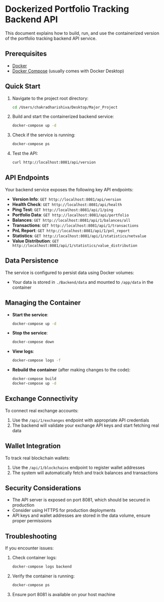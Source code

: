 # Dockerized Portfolio Tracking Backend API

This document explains how to build, run, and use the containerized version of the portfolio tracking backend API service.

## Prerequisites

- [Docker](https://docs.docker.com/get-docker/)
- [Docker Compose](https://docs.docker.com/compose/install/) (usually comes with Docker Desktop)

## Quick Start

1. Navigate to the project root directory:
   ```bash
   cd /Users/chakradharishiva/Desktop/Major_Project
   ```

2. Build and start the containerized backend service:
   ```bash
   docker-compose up -d
   ```

3. Check if the service is running:
   ```bash
   docker-compose ps
   ```

4. Test the API:
   ```bash
   curl http://localhost:8081/api/version
   ```

## API Endpoints

Your backend service exposes the following key API endpoints:

- **Version Info**: `GET http://localhost:8081/api/version`
- **Health Check**: `GET http://localhost:8081/api/health`
- **Ping Test**: `GET http://localhost:8081/api/1/ping`
- **Portfolio Data**: `GET http://localhost:8081/api/portfolio`
- **Balances**: `GET http://localhost:8081/api/1/balances/all`
- **Transactions**: `GET http://localhost:8081/api/1/transactions`
- **PnL Report**: `GET http://localhost:8081/api/1/pnl_report`
- **Statistics**: `GET http://localhost:8081/api/1/statistics/netvalue`
- **Value Distribution**: `GET http://localhost:8081/api/1/statistics/value_distribution`

## Data Persistence

The service is configured to persist data using Docker volumes:
- Your data is stored in `./Backend/data` and mounted to `/app/data` in the container

## Managing the Container

- **Start the service**:
  ```bash
  docker-compose up -d
  ```

- **Stop the service**:
  ```bash
  docker-compose down
  ```

- **View logs**:
  ```bash
  docker-compose logs -f
  ```

- **Rebuild the container** (after making changes to the code):
  ```bash
  docker-compose build
  docker-compose up -d
  ```

## Exchange Connectivity

To connect real exchange accounts:
1. Use the `/api/1/exchanges` endpoint with appropriate API credentials
2. The backend will validate your exchange API keys and start fetching real data

## Wallet Integration

To track real blockchain wallets:
1. Use the `/api/1/blockchains` endpoint to register wallet addresses
2. The system will automatically fetch and track balances and transactions

## Security Considerations

- The API server is exposed on port 8081, which should be secured in production
- Consider using HTTPS for production deployments
- API keys and wallet addresses are stored in the data volume, ensure proper permissions

## Troubleshooting

If you encounter issues:

1. Check container logs:
   ```bash
   docker-compose logs backend
   ```

2. Verify the container is running:
   ```bash
   docker-compose ps
   ```

3. Ensure port 8081 is available on your host machine
